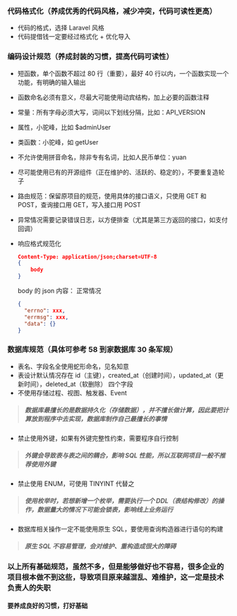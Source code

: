 ### 代码格式化（养成优秀的代码风格，减少冲突，代码可读性更高）
* 代码的格式，选择 Laravel 风格
* 代码提借钱一定要经过格式化 + 优化导入

### 编码设计规范（养成封装的习惯，提高代码可读性）
* 短函数，单个函数不超过 80 行（重要），最好 40 行以内，一个函数实现一个功能，有明确的输入输出
* 函数命名必须有意义，尽最大可能使用动宾结构，加上必要的函数注释
* 常量：所有字母必须大写，词间以下划线分隔，比如：API_VERSION
* 属性，小驼峰，比如 $adminUser
* 类函数：小驼峰，如 getUser
* 不允许使用拼音命名，除非专有名词，比如人民币单位：yuan
* 尽可能使用已有的开源组件（正在维护的、活跃的、稳定的），不要重复造轮子
* 路由规范：保留原项目的规范，使用具体的接口语义，只使用 GET 和 POST，查询接口用 GET，写入接口用 POST
* 异常情况需要记录错误日志，以方便排查（尤其是第三方返回的接口，如支付回调）
* 响应格式规范化
    
    ```json
    Content-Type: application/json;charset=UTF-8
    {
        body
    }
    ```
    
    body 的 json 内容：
    正常情况
    
    ```json
    {
      "errno": xxx,
      "errmsg": xxx,
      "data": {}
    }
    ```

### 数据库规范（具体可参考 58 到家数据库 30 条军规）
* 表名、字段名全使用蛇形命名，见名知意
* 表设计默认情况存在 id（主键），created_at（创建时间），updated_at（更新时间），deleted_at（软删除） 四个字段
* 不使用存储过程、视图、触发器、Event
>##### 数据库最擅长的是数据持久化（存储数据），并不擅长做计算，因此要把计算放到程序中去实现，数据库制作自己最擅长的事情
* 禁止使用外键，如果有外键完整性约束，需要程序自行控制
>##### 外键会导致表与表之间的耦合，影响 SQL 性能，所以互联网项目一般不推荐使用外键
* 禁止使用 ENUM，可使用 TINYINT 代替之
>##### 使用枚举时，若想新增一个枚举，需要执行一个 DDL（表结构修改）的操作，数据量大的情况下可能会锁表，影响线上业务运行
* 数据库相关操作一定不能使用原生 SQL，要使用查询构造器进行语句的构建
>##### 原生 SQL 不容易管理，会对维护、重构造成很大的障碍

### 以上所有基础规范，虽然不多，但是能够做好也不容易，很多企业的项目根本做不到这些，导致项目原来越混乱、难维护，这一定是技术负责人的失职
#### 要养成良好的习惯，打好基础
